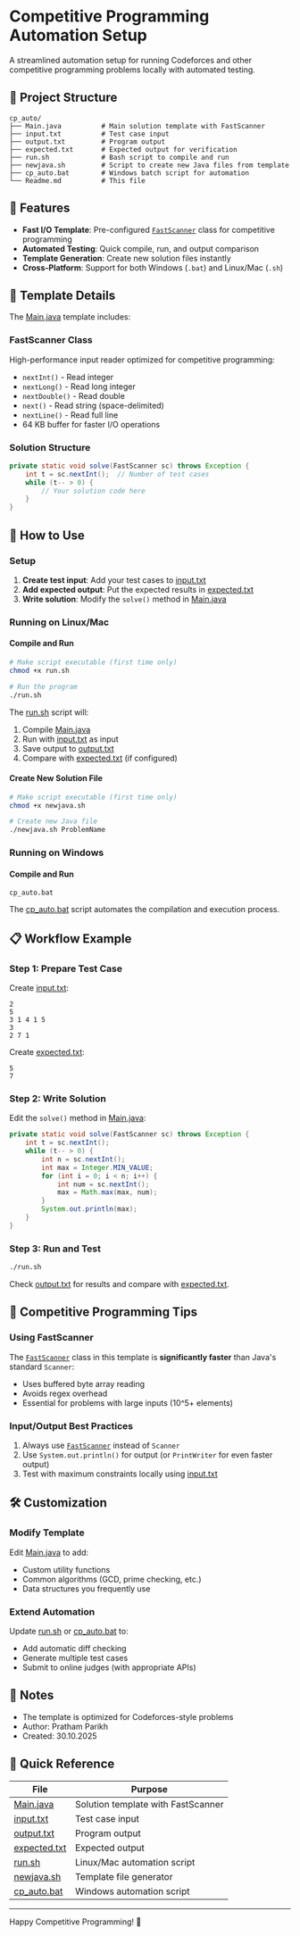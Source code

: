 # Competitive Programming Automation Setup

A streamlined automation setup for running Codeforces and other competitive programming problems locally with automated testing.

## 📁 Project Structure

```
cp_auto/
├── Main.java          # Main solution template with FastScanner
├── input.txt          # Test case input
├── output.txt         # Program output
├── expected.txt       # Expected output for verification
├── run.sh             # Bash script to compile and run
├── newjava.sh         # Script to create new Java files from template
├── cp_auto.bat        # Windows batch script for automation
└── Readme.md          # This file
```

## 🚀 Features

- **Fast I/O Template**: Pre-configured [`FastScanner`](Main.java) class for competitive programming
- **Automated Testing**: Quick compile, run, and output comparison
- **Template Generation**: Create new solution files instantly
- **Cross-Platform**: Support for both Windows (`.bat`) and Linux/Mac (`.sh`)

## 📝 Template Details

The [Main.java](Main.java) template includes:

### FastScanner Class

High-performance input reader optimized for competitive programming:

- `nextInt()` - Read integer
- `nextLong()` - Read long integer
- `nextDouble()` - Read double
- `next()` - Read string (space-delimited)
- `nextLine()` - Read full line
- 64 KB buffer for faster I/O operations

### Solution Structure

```java
private static void solve(FastScanner sc) throws Exception {
    int t = sc.nextInt();  // Number of test cases
    while (t-- > 0) {
        // Your solution code here
    }
}
```

## 🔧 How to Use

### Setup

1. **Create test input**: Add your test cases to [input.txt](input.txt)
2. **Add expected output**: Put the expected results in [expected.txt](expected.txt)
3. **Write solution**: Modify the `solve()` method in [Main.java](Main.java)

### Running on Linux/Mac

#### Compile and Run

```bash
# Make script executable (first time only)
chmod +x run.sh

# Run the program
./run.sh
```

The [run.sh](run.sh) script will:

1. Compile [Main.java](Main.java)
2. Run with [input.txt](input.txt) as input
3. Save output to [output.txt](output.txt)
4. Compare with [expected.txt](expected.txt) (if configured)

#### Create New Solution File

```bash
# Make script executable (first time only)
chmod +x newjava.sh

# Create new Java file
./newjava.sh ProblemName
```

### Running on Windows

#### Compile and Run

```batch
cp_auto.bat
```

The [cp_auto.bat](cp_auto.bat) script automates the compilation and execution process.

## 📋 Workflow Example

### Step 1: Prepare Test Case

Create [input.txt](input.txt):

```
2
5
3 1 4 1 5
3
2 7 1
```

Create [expected.txt](expected.txt):

```
5
7
```

### Step 2: Write Solution

Edit the `solve()` method in [Main.java](Main.java):

```java
private static void solve(FastScanner sc) throws Exception {
    int t = sc.nextInt();
    while (t-- > 0) {
        int n = sc.nextInt();
        int max = Integer.MIN_VALUE;
        for (int i = 0; i < n; i++) {
            int num = sc.nextInt();
            max = Math.max(max, num);
        }
        System.out.println(max);
    }
}
```

### Step 3: Run and Test

```bash
./run.sh
```

Check [output.txt](output.txt) for results and compare with [expected.txt](expected.txt).

## 🎯 Competitive Programming Tips

### Using FastScanner

The [`FastScanner`](Main.java) class in this template is **significantly faster** than Java's standard `Scanner`:

- Uses buffered byte array reading
- Avoids regex overhead
- Essential for problems with large inputs (10^5+ elements)

### Input/Output Best Practices

1. Always use [`FastScanner`](Main.java) instead of `Scanner`
2. Use `System.out.println()` for output (or `PrintWriter` for even faster output)
3. Test with maximum constraints locally using [input.txt](input.txt)

## 🛠️ Customization

### Modify Template

Edit [Main.java](Main.java) to add:

- Custom utility functions
- Common algorithms (GCD, prime checking, etc.)
- Data structures you frequently use

### Extend Automation

Update [run.sh](run.sh) or [cp_auto.bat](cp_auto.bat) to:

- Add automatic diff checking
- Generate multiple test cases
- Submit to online judges (with appropriate APIs)

## 📌 Notes

- The template is optimized for Codeforces-style problems
- Author: Pratham Parikh
- Created: 30.10.2025

## 🔗 Quick Reference

| File                         | Purpose                            |
| ---------------------------- | ---------------------------------- |
| [Main.java](Main.java)       | Solution template with FastScanner |
| [input.txt](input.txt)       | Test case input                    |
| [output.txt](output.txt)     | Program output                     |
| [expected.txt](expected.txt) | Expected output                    |
| [run.sh](run.sh)             | Linux/Mac automation script        |
| [newjava.sh](newjava.sh)     | Template file generator            |
| [cp_auto.bat](cp_auto.bat)   | Windows automation script          |

---

Happy Competitive Programming! 🎉

